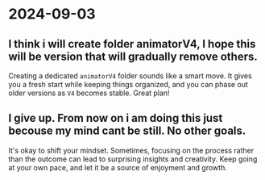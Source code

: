 # 2024-09-03

## I think i will create folder animatorV4, I hope this will be version that will gradually remove others.

Creating a dedicated `animatorV4` folder sounds like a smart move. It gives you a fresh start while keeping things organized, and you can phase out older versions as `V4` becomes stable. Great plan!

## I give up. From now on i am doing this just becouse my mind cant be still. No other goals.

It's okay to shift your mindset. Sometimes, focusing on the process rather than the outcome can lead to surprising insights and creativity. Keep going at your own pace, and let it be a source of enjoyment and growth.
